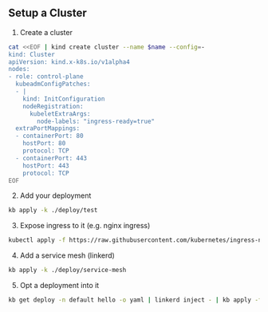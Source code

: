 ## Setup a Cluster

1. Create a cluster 
```bash
cat <<EOF | kind create cluster --name $name --config=-
kind: Cluster
apiVersion: kind.x-k8s.io/v1alpha4
nodes:
- role: control-plane
  kubeadmConfigPatches:
  - |
    kind: InitConfiguration
    nodeRegistration:
      kubeletExtraArgs:
        node-labels: "ingress-ready=true"
  extraPortMappings:
  - containerPort: 80
    hostPort: 80
    protocol: TCP
  - containerPort: 443
    hostPort: 443
    protocol: TCP
EOF
```

2. Add your deployment
```bash
kb apply -k ./deploy/test
```

3. Expose ingress to it (e.g. nginx ingress)
```bash
kubectl apply -f https://raw.githubusercontent.com/kubernetes/ingress-nginx/main/deploy/static/provider/kind/deploy.yaml
```

4. Add a service mesh (linkerd)
```bash
kb apply -k ./deploy/service-mesh
```

5. Opt a deployment into it
```bash
kb get deploy -n default hello -o yaml | linkerd inject - | kb apply -f -
```
